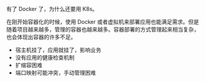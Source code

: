 有了 Docker 了，为什么还要用 K8s。

在刚开始容器化的时候，使用 Docker 或者虚拟机来部署应用也能满足需求。但是随着项目越来越多，管理的容器也越来越多。容器部署的方式管理起来相当复杂，也会体现出容器的许多不足。

- 宿主机挂了，应用就挂了，影响业务
- 没有应用的健康检查机制
- 扩缩容困难
- 端口映射可能冲突，手动管理困难